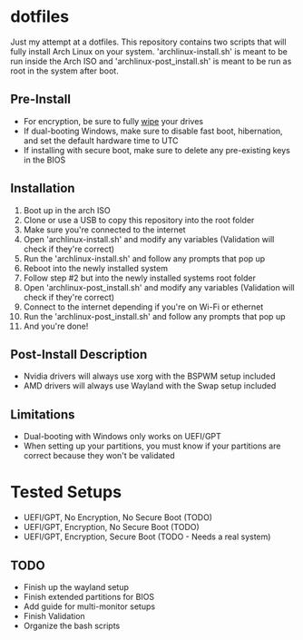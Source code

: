 # dotfiles
Just my attempt at a dotfiles. This repository contains two scripts that will fully install Arch Linux on your system. 'archlinux-install.sh' is meant to be run inside the Arch ISO and 'archlinux-post_install.sh' is meant to be run as root in the system after boot.

## Pre-Install
* For encryption, be sure to fully [wipe](https://wiki.archlinux.org/title/Dm-crypt/Drive_preparation#Generic_methods) your drives
* If dual-booting Windows, make sure to disable fast boot, hibernation, and set the default hardware time to UTC
* If installing with secure boot, make sure to delete any pre-existing keys in the BIOS

## Installation
1. Boot up in the arch ISO
2. Clone or use a USB to copy this repository into the root folder
3. Make sure you're connected to the internet
4. Open 'archlinux-install.sh' and modify any variables (Validation will check if they're correct)
5. Run the 'archlinux-install.sh' and follow any prompts that pop up
6. Reboot into the newly installed system
7. Follow step #2 but into the newly installed systems root folder
8. Open 'archlinux-post_install.sh' and modify any variables (Validation will check if they're correct)
9. Connect to the internet depending if you're on Wi-Fi or ethernet
10. Run the 'archlinux-post_install.sh' and follow any prompts that pop up
11. And you're done!

## Post-Install Description
* Nvidia drivers will always use xorg with the BSPWM setup included
* AMD drivers will always use Wayland with the Swap setup included

## Limitations
* Dual-booting with Windows only works on UEFI/GPT
* When setting up your partitions, you must know if your partitions are correct because they won't be validated

# Tested Setups
* UEFI/GPT, No Encryption, No Secure Boot (TODO)
* UEFI/GPT, Encryption, No Secure Boot (TODO)
* UEFI/GPT, Encryption, Secure Boot (TODO - Needs a real system)

## TODO
* Finish up the wayland setup
* Finish extended partitions for BIOS
* Add guide for multi-monitor setups
* Finish Validation
* Organize the bash scripts
